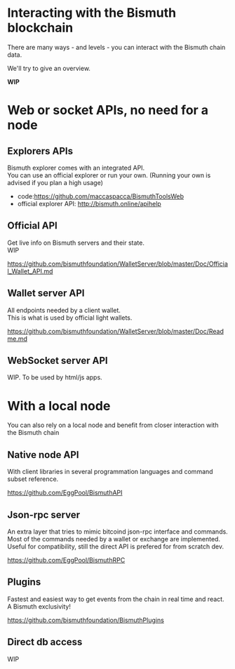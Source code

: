 # Interacting with the Bismuth blockchain

There are many ways - and levels - you can interact with the Bismuth chain data.

We'll try to give an overview.

__WIP__

# Web or socket APIs, no need for a node

## Explorers APIs

Bismuth explorer comes with an integrated API.  
You can use an official explorer or run your own. (Running your own is advised if you plan a high usage)

- code:https://github.com/maccaspacca/BismuthToolsWeb
- official explorer API: http://bismuth.online/apihelp

## Official API

Get live info on Bismuth servers and their state.  
WIP

https://github.com/bismuthfoundation/WalletServer/blob/master/Doc/Official_Wallet_API.md

## Wallet server API

All endpoints needed by a client wallet.  
This is what is used by official light wallets.

https://github.com/bismuthfoundation/WalletServer/blob/master/Doc/Readme.md

## WebSocket server API

WIP. To be used by html/js apps.

# With a local node

You can also rely on a local node and benefit from closer interaction with the Bismuth chain

## Native node API

With client libraries in several programmation languages and command subset reference.

https://github.com/EggPool/BismuthAPI

## Json-rpc server

An extra layer that tries to mimic bitcoind json-rpc interface and commands.  
Most of the commands needed by a wallet or exchange are implemented.  
Useful for compatibility, still the direct API is prefered for from scratch dev.

https://github.com/EggPool/BismuthRPC

## Plugins

Fastest and easiest way to get events from the chain in real time and react.  
A Bismuth exclusivity!

https://github.com/bismuthfoundation/BismuthPlugins

## Direct db access

WIP
